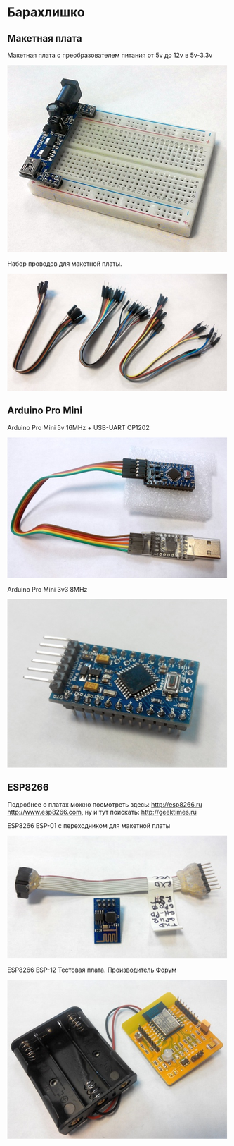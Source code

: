 # Барахлишко

## Макетная плата
Макетная плата с преобразователем питания от 5v до 12v в 5v-3.3v

![Breadboard](https://raw.githubusercontent.com/ruslan-ohitin/ardocs/master/img/breadboard_n_power.jpg)

Набор проводов для макетной платы.

![Jumpers](https://raw.githubusercontent.com/ruslan-ohitin/ardocs/master/img/jumperwire.jpg)

## Arduino Pro Mini
Arduino Pro Mini 5v 16MHz + USB-UART CP1202

![Arduino PRO mini](https://raw.githubusercontent.com/ruslan-ohitin/ardocs/master/img/arduino_promini.jpg)


Arduino Pro Mini 3v3 8MHz

![Arduino PRO mini 3v3](https://raw.githubusercontent.com/ruslan-ohitin/ardocs/master/img/arduino_promini_3v3.jpg)

## ESP8266

Подробнее о платах можно посмотреть здесь: http://esp8266.ru http://www.esp8266.com, ну и тут поискать: http://geektimes.ru 

ESP8266 ESP-01 с переходником для макетной платы

![ESP-01](https://raw.githubusercontent.com/ruslan-ohitin/ardocs/master/img/esp8266-01.jpg)


ESP8266 ESP-12 Тестовая плата. 
[Производитель](http://www.electrodragon.com/w/ESP8266_IoT)
[Форум](http://www.esp8266.com/viewtopic.php?f=6&t=1172)

![ESP-12](https://raw.githubusercontent.com/ruslan-ohitin/ardocs/master/img/esp8266-devboard.jpg)
